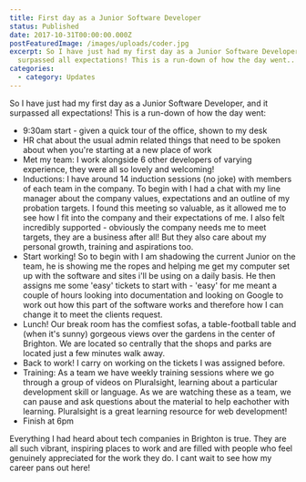 ```yaml
---
title: First day as a Junior Software Developer
status: Published
date: 2017-10-31T00:00:00.000Z
postFeaturedImage: /images/uploads/coder.jpg
excerpt: So I have just had my first day as a Junior Software Developer, and it
  surpassed all expectations! This is a run-down of how the day went..
categories:
  - category: Updates
---
```

So I have just had my first day as a Junior Software Developer, and it surpassed all expectations! This is a run-down of how the day went:

- 9:30am start - given a quick tour of the office, shown to my desk
- HR chat about the usual admin related things that need to be spoken about when you're starting at a new place of work
- Met my team: I work alongside 6 other developers of varying experience, they were all so lovely and welcoming!
- Inductions: I have around 14 induction sessions (no joke) with members of each team in the company. To begin with I had a chat with my line manager about the company values, expectations and an outline of my probation targets. I found this meeting so valuable, as it allowed me to see how I fit into the company and their expectations of me. I also felt incredibly supported - obviously the company needs me to meet targets, they are a business after all! But they also care about my personal growth, training and aspirations too.
- Start working! So to begin with I am shadowing the current Junior on the team, he is showing me the ropes and helping me get my computer set up with the software and sites i'll be using on a daily basis. He then assigns me some 'easy' tickets to start with - 'easy' for me meant a couple of hours looking into documentation and looking on Google to work out how this part of the software works and therefore how I can change it to meet the clients request.
- Lunch! Our break room has the comfiest sofas, a table-football table and (when it's sunny) gorgeous views over the gardens in the center of Brighton. We are located so centrally that the shops and parks are located just a few minutes walk away.
- Back to work! I carry on working on the tickets I was assigned before.
- Training: As a team we have weekly training sessions where we go through a group of videos on Pluralsight, learning about a particular development skill or language. As we are watching these as a team, we can pause and ask questions about the material to help eachother with learning. Pluralsight is a great learning resource for web development!
- Finish at 6pm

Everything I had heard about tech companies in Brighton is true. They are all such vibrant, inspiring places to work and are filled with people who feel genuinely appreciated for the work they do. I cant wait to see how my career pans out here!